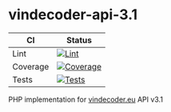 # vindecoder-api-3.1

| CI | Status |
| --- | --- |
| Lint | [![Lint](https://github.com/automex/vindecoder-api-3.1/actions/workflows/phplint.yml/badge.svg)](https://github.com/automex/vindecoder-api-3.1/actions/workflows/phplint.yml) |
| Coverage | [![Coverage](https://github.com/automex/vindecoder-api-3.1/actions/workflows/ci-coverage.yml/badge.svg)](https://github.com/automex/vindecoder-api-3.1/actions/workflows/ci-coverage.yml) |
| Tests | [![Tests](https://github.com/automex/vindecoder-api-3.1/actions/workflows/ci-php.yml/badge.svg)](https://github.com/automex/vindecoder-api-3.1/actions/workflows/ci-php.yml) |

PHP implementation for [vindecoder.eu](https://vindecoder.eu) API v3.1
